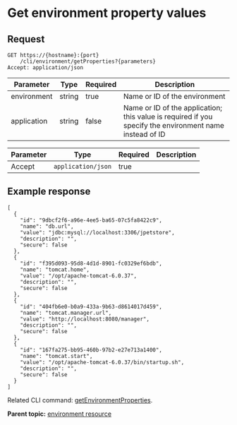 # Get environment property values

## Request

```
GET https://{hostname}:{port}
    /cli/environment/getProperties?{parameters}
Accept: application/json

```

|Parameter|Type|Required|Description|
|---------|----|--------|-----------|
|environment|string|true|Name or ID of the environment|
|application|string|false|Name or ID of the application; this value is required if you specify the environment name instead of ID|

|Parameter|Type|Required|Description|
|---------|----|--------|-----------|
|Accept|`application/json`|true| |

## Example response

```
[
  {
    "id": "9dbcf2f6-a96e-4ee5-ba65-07c5fa8422c9",
    "name": "db.url",
    "value": "jdbc:mysql://localhost:3306/jpetstore",
    "description": "",
    "secure": false
  },
  {
    "id": "f395d093-95d8-4d1d-8901-fc0329ef6bdb",
    "name": "tomcat.home",
    "value": "/opt/apache-tomcat-6.0.37",
    "description": "",
    "secure": false
  },
  {
    "id": "404fb6e0-b0a9-433a-9b63-d8614017d459",
    "name": "tomcat.manager.url",
    "value": "http://localhost:8080/manager",
    "description": "",
    "secure": false
  },
  {
    "id": "167fa275-bb95-460b-97b2-e27e713a1400",
    "name": "tomcat.start",
    "value": "/opt/apache-tomcat-6.0.37/bin/startup.sh",
    "description": "",
    "secure": false
  }
]
```

Related CLI command: [getEnvironmentProperties](udclient_getenvironmentproperties.md).

**Parent topic:** [environment resource](../../com.ibm.udeploy.api.doc/topics/rest_cli_environment.md)

